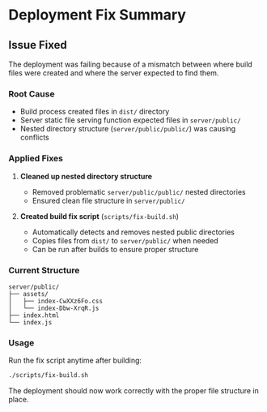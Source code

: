 # Deployment Fix Summary

## Issue Fixed
The deployment was failing because of a mismatch between where build files were created and where the server expected to find them.

### Root Cause
- Build process created files in `dist/` directory
- Server static file serving function expected files in `server/public/` 
- Nested directory structure (`server/public/public/`) was causing conflicts

### Applied Fixes

1. **Cleaned up nested directory structure**
   - Removed problematic `server/public/public/` nested directories
   - Ensured clean file structure in `server/public/`

2. **Created build fix script** (`scripts/fix-build.sh`)
   - Automatically detects and removes nested public directories
   - Copies files from `dist/` to `server/public/` when needed
   - Can be run after builds to ensure proper structure

### Current Structure
```
server/public/
├── assets/
│   ├── index-CwXXz6Fo.css
│   └── index-Dbw-XrqR.js
├── index.html
└── index.js
```

### Usage
Run the fix script anytime after building:
```bash
./scripts/fix-build.sh
```

The deployment should now work correctly with the proper file structure in place.
